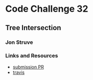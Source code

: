 # Code Challenge 32

## Tree Intersection

### Jon Struve

### Links and Resources
* [submission PR](https://github.com/OCDAmmo3/data-structures-and-algorithms/pull/39)
* [travis](https://travis-ci.com/OCDAmmo3/data-structures-and-algorithms/builds/134258696)